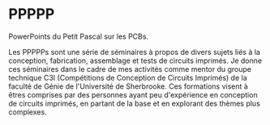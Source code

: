 # PPPPP
PowerPoints du Petit Pascal sur les PCBs.

Les PPPPPs sont une série de séminaires à propos de divers sujets liés à la conception, fabrication, assemblage et tests de circuits imprimés.
Je donne ces séminaires dans le cadre de mes activités comme mentor du groupe technique C3I (Compétitions de Conception de Circuits Imprimés) de la faculté de Génie de l'Université de Sherbrooke. Ces formations visent à êtres comprises par des personnes ayant peu d'expérience en conception de circuits imprimés, en partant de la base et en explorant des thèmes plus complexes.

